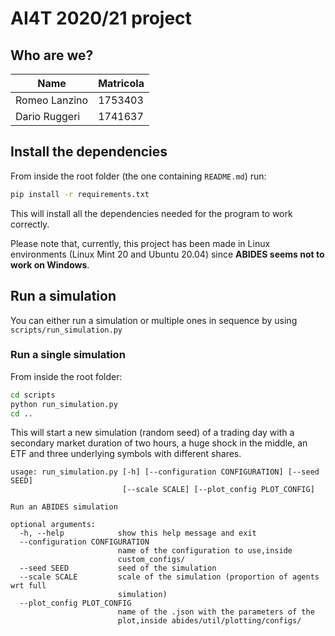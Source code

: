 # AI4T 2020/21 project

## Who are we?
| Name | Matricola |
| --- | --- |
| Romeo Lanzino | 1753403 |
| Dario Ruggeri | 1741637 |

## Install the dependencies
From inside the root folder (the one containing `README.md`) run:
```bash
pip install -r requirements.txt
```
This will install all the dependencies needed for the program to work correctly.

Please note that, currently, this project has been made in Linux environments (Linux Mint 20 and Ubuntu 20.04) since **ABIDES seems not to work on Windows**. 

## Run a simulation
You can either run a simulation or multiple ones in sequence by using `scripts/run_simulation.py`

### Run a single simulation
From inside the root folder:

```bash
cd scripts
python run_simulation.py
cd ..
```

This will start a new simulation (random seed) of a trading day with a secondary market duration of two hours, a huge shock in the middle, an ETF and three underlying symbols with different shares.



```
usage: run_simulation.py [-h] [--configuration CONFIGURATION] [--seed SEED]
                         [--scale SCALE] [--plot_config PLOT_CONFIG]

Run an ABIDES simulation

optional arguments:
  -h, --help            show this help message and exit
  --configuration CONFIGURATION
                        name of the configuration to use,inside
                        custom_configs/
  --seed SEED           seed of the simulation
  --scale SCALE         scale of the simulation (proportion of agents wrt full
                        simulation)
  --plot_config PLOT_CONFIG
                        name of the .json with the parameters of the
                        plot,inside abides/util/plotting/configs/
```
